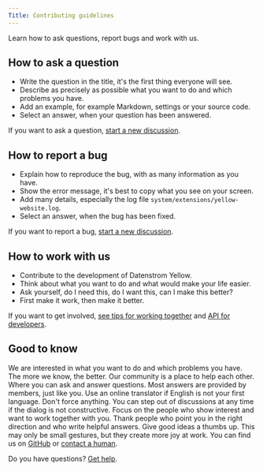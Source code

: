 ```yaml
---
Title: Contributing guidelines
---
```

Learn how to ask questions, report bugs and work with us.

## How to ask a question

* Write the question in the title, it's the first thing everyone will see.
* Describe as precisely as possible what you want to do and which problems you have.
* Add an example, for example Markdown, settings or your source code.
* Select an answer, when your question has been answered.

If you want to ask a question, [start a new discussion](https://github.com/datenstrom/community/discussions/categories/ask-a-question).

## How to report a bug

* Explain how to reproduce the bug, with as many information as you have.
* Show the error message, it's best to copy what you see on your screen.
* Add many details, especially the log file `system/extensions/yellow-website.log`.
* Select an answer, when the bug has been fixed.

If you want to report a bug, [start a new discussion](https://github.com/datenstrom/community/discussions/categories/report-a-bug).

## How to work with us

* Contribute to the development of Datenstrom Yellow.
* Think about what you want to do and what would make your life easier.
* Ask yourself, do I need this, do I want this, can I make this better?
* First make it work, then make it better.

If you want to get involved, [see tips for working together](https://github.com/datenstrom/community/discussions/760) and [API for developers](api-for-developers).

## Good to know

We are interested in what you want to do and which problems you have. The more we know, the better. Our community is a place to help each other. Where you can ask and answer questions. Most answers are provided by members, just like you. Use an online translator if English is not your first language. Don't force anything. You can step out of discussions at any time if the dialog is not constructive. Focus on the people who show interest and want to work together with you. Thank people who point you in the right direction and who write helpful answers. Give good ideas a thumbs up. This may only be small gestures, but they create more joy at work. You can find us on [GitHub](https://github.com/datenstrom) or [contact a human](https://datenstrom.se/contact/).

Do you have questions? [Get help](.).
